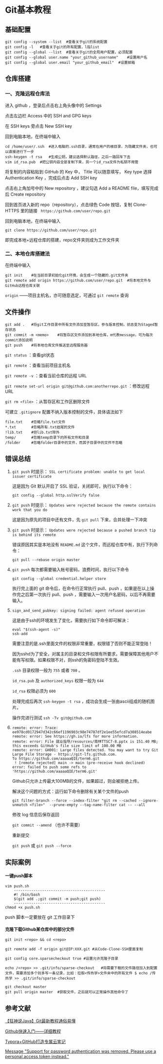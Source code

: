 # Git基本教程

## 基础配置

```
git config --system --list	#查看关于git的系统配置
git config -l	#查看关于git的所有配置，l指list
git config --global --list	#查看关于git的全局用户配置，必须配置
git config --global user.name "your_github_username"	#设置用户名
git config --global user.email "your_github_email"	#设置邮箱
```

## 仓库搭建

### 一、克隆远程仓库法

进入 github ，登录后点击右上角头像中的 Settings

点击左边栏 Access 中的 SSH and GPG keys

在 SSH keys 旁点击 New SSH key

回到电脑本地，在终端中输入

```
cd /home/user/.ssh	#进入电脑的.ssh目录，通常在用户的根目录，为隐藏文件夹，也可以直接进行下一步
ssh-keygen -t rsa	#生成公钥，建议选择默认路径，之后一路回车下去
vim id_rsa.pub	#把公钥内容全部复制下来，另一个id_rsa文件为私钥不用管
```

将复制的内容粘贴到 GitHub 的 Key 中， Title 可以随意填写， Key type 选择 Authentication Key ，完成后点击 Add SSH key

点击右上角加号中的 New repository ，建议勾选 Add a README file，填写完成后 Create repository

回到首页进入新的 repo（repository），点击绿色 Code 按钮，复制 Clone-HTTPS 里的链接 ``` https://github.com/user/repo.git``` 

回到电脑本地，在终端中输入

```
git clone https://github.com/user/repo.git
```

即完成本地+远程仓库的搭建，repo文件夹则成为工作文件夹

### 二、本地仓库搭建法

在终端中输入

```
git init	#在当前目录初始化git环境，会生成一个隐藏的.git文件夹
git remote add origin https://github.com/user/repo.git	#将本地文件与GitHub远程仓库关联
```

```origin``` ——项目主机名，亦可随意选定，可通过 ```git remote``` 查询

## 文件操作

```
git add .	#将git工作目录中所有文件添加至暂存区，参与版本控制，状态变为Staged暂存状态
git commit -m <memo>	#将暂存区文件添加到本地仓库，m代表message，可为每次commit添加说明
git push	#将本地仓库文件推送至远程服务器
```

```git status``` ：查看git状态

```git remote``` ：查看当前项目主机名

```git remote -v``` ：查看当前仓库的远程 URL

```git remote set-url origin git@github.com:anotherrepo.git``` ：修改远程 URL

```git rm <file>``` ：从暂存区和工作区删除文件

可建立 ```.gitignore``` 配置不纳入版本控制的文件，具体语法如下

```
file.txt	#忽略file.txt文件
*.txt		#忽略所有.txt结尾的文件
!lib.txt	#但lib.txt除外
temp/		#忽略temp目录下的所有文件和目录
/folder		#忽略folder目录中的文件，而其子目录中的文件不忽略
```

## 错误总结

1. ```git push``` 时提示： ```SSL certificate problem: unable to get local issuer certificate``` 

   这是因为 Git 默认开启了 SSL 验证，关闭即可，执行以下命令：

   ```
   git config --global http.sslVerify false
   ```

2. ```git push``` 时提示： ```Updates were rejected because the remote contains work that you do```

   这是因为原先的项目中还有文件，先 ```git pull``` 下来，合并处理一下冲突

3. ```git push``` 时提示： ```Updates were rejected because a pushed branch tip is behind its remote``` 

   错误原因其实是本地没有 ```README.md``` 这个文件，而远程仓库中有，执行下列命令：

   ```
   git pull --rebase origin master
   ```

4. ```git push``` 每次都需要输入帐号密码，浪费时间，执行以下命令

   ```
   git config --global credential.helper store
   ```

   执行完上面的 git 命令后，在命令行正常执行 pull、push ，如果是在以上操作完之后第一次执行 pull、push ，需要输入一次用户名密码，以后不再需要输入。
   
5. ```sign_and_send_pubkey: signing failed: agent refused operation``` 

   这是由于ssh的环境发生了变化，需要执行如下命令即可解决：

   ```
   eval "$(ssh-agent -s)"
   ssh-add
   ```

   需要注意的是.ssh里面文件的权限非常重要，权限错了否则不能正常登陆！

   因为sshd为了安全，对属主的目录和文件权限有所要求，需要保障其他用户不能有写权限。如果权限不对，则ssh的免密码登陆不生效。

   ```.ssh``` 目录权限一般为 ```755``` 或者 ```700``` 。

   ```id_rsa.pub``` 及 ```authorized_keys``` 权限一般为 ```644``` 

   ```id_rsa``` 权限必须为 ```600``` 

   处理完成后再次 ```ssh-keygen -t rsa``` ，成功会生成一张由ascii组成的随机图片。 
   
   操作完进行测试 ```ssh -Tv git@github.com``` 
   
6. ```
   remote: error: Trace: ee978cd0172947d342c66ef1196903c98e74787df2e1ee55efcd7a308514eabe
   remote: error: See https://gh.io/lfs for more information.
   remote: error: File 就业指导/resources/南林TTSC7-8.pptx is 151.40 MB; this exceeds GitHub's file size limit of 100.00 MB
   remote: error: GH001: Large files detected. You may want to try Git Large File Storage - https://git-lfs.github.com.
   To https://github.com/aaaaaQIE/term6.git
    ! [remote rejected] main -> main (pre-receive hook declined)
   error: failed to push some refs to 'https://github.com/aaaaaQIE/term6.git'
   ```

   Github只允许上传最大100MB的文件，如果超过，则会被拒绝上传。

   解决这个问题的方式：运行如下命令删除有关某个文件的push

   `git filter-branch --force --index-filter "git rm --cached --ignore-unmatch <file>"  --prune-empty --tag-name-filter cat -- --all`

   修改 log 信息后保存返回

   `git commit --amend` （也许不需要）

   重新提交

   `git push` 或 `git push --force`

## 实际案例

#### 一键push脚本

```
vim push.sh
	------------------------------------------
	#! /bin/bash
	$(git add .;git commit -m push;git push)
	------------------------------------------
chmod +x push.sh
```

push 脚本一定要放在 git 工作目录下

#### 克隆下载Github某仓库中的部分文件

```
git init <repo> && cd <repo>

git remote add -f origin git@IP:XXX.git	#从Code-Clone-SSH里面复制

git config core.sparsecheckout true	#设置允许克隆子目录

echo /<repo> >> .git/info/sparse-checkout	#将需要下载的文件路径加入到配置文件，需要添加多个则多写一条记录，比如：拉取<传热学>文件夹中的所有文件 $ echo /传热学 >> .git/info/sparse-checkout

git checkout master
git pull origin master	#获取文件，之后就可以正常操作其他命令了
```

## 参考文献

[【狂神说Java】Git最新教程通俗易懂](https://www.bilibili.com/video/BV1FE411P7B3) 

[Github快速入门——详细教程 ](https://zhuanlan.zhihu.com/p/437280775) 

[Typora+GitHub打造专属云笔记](https://blog.csdn.net/weixin_44924882/article/details/108936635) 

[Message "Support for password authentication was removed. Please use a personal access token instead."](https://stackoverflow.com/questions/68775869/message-support-for-password-authentication-was-removed-please-use-a-personal) 